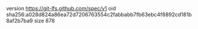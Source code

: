 version https://git-lfs.github.com/spec/v1
oid sha256:a028d824a86ea72d7206763554c2fabbabb7fb63ebc4f8892cd181b8af2b7ba9
size 878
